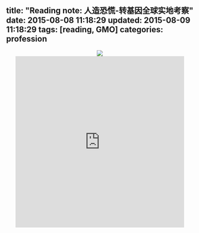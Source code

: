 title: "Reading note: 人造恐慌-转基因全球实地考察"
date: 2015-08-08 11:18:29
updated: 2015-08-09 11:18:29
tags: [reading, GMO] 
categories: profession
---

<div align=center>
<img src="http://daweih.github.io/images/GMO_china.jpg">
</div>

<div align=center>
<iframe scrolling="value" src="http://daweih.github.io/js/GMO_china.html/index.html" width=90% height=460px frameborder="0" scrolling="yes"></iframe>
</div>


